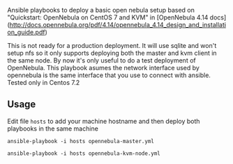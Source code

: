 Ansible playbooks to deploy a basic open nebula setup based on "Quickstart: OpenNebula on CentOS 7 and KVM" in [OpenNebula 4.14 docs] (http://docs.opennebula.org/pdf/4.14/opennebula_4.14_design_and_installation_guide.pdf)

This is not ready for a production deployment. It will use sqlite and won't setup nfs so it only supports deploying both the master and kvm client in the same node. By now it's only useful to do a test deployment of OpenNebula. This playbook asumes the network interface used by opennebula is the same interface that you use to connect with ansible. Tested only in Centos 7.2


## Usage

Edit file `hosts` to add your machine hostname and then deploy both playbooks in the same machine

`ansible-playbook -i hosts opennebula-master.yml`

`ansible-playbook -i hosts opennebula-kvm-node.yml`



